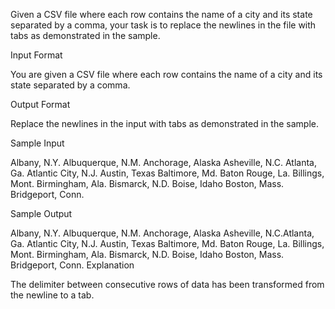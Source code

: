 Given a CSV file where each row contains the name of a city and its state separated by a comma, your task is to replace the newlines in the file with tabs as demonstrated in the sample.

Input Format

You are given a CSV file where each row contains the name of a city and its state separated by a comma.

Output Format

Replace the newlines in the input with tabs as demonstrated in the sample.

Sample Input

Albany, N.Y.
Albuquerque, N.M.
Anchorage, Alaska
Asheville, N.C.
Atlanta, Ga.
Atlantic City, N.J.
Austin, Texas
Baltimore, Md.
Baton Rouge, La.
Billings, Mont.
Birmingham, Ala.
Bismarck, N.D.
Boise, Idaho
Boston, Mass.
Bridgeport, Conn.

Sample Output

Albany, N.Y.    Albuquerque, N.M.   Anchorage, Alaska   Asheville, N.C.Atlanta, Ga. Atlantic City, N.J. Austin, Texas   Baltimore, Md.  Baton Rouge, La.    Billings, Mont. Birmingham, Ala.    Bismarck, N.D.  Boise, Idaho    Boston, Mass.   Bridgeport, Conn.
Explanation

The delimiter between consecutive rows of data has been transformed from the newline to a tab.
